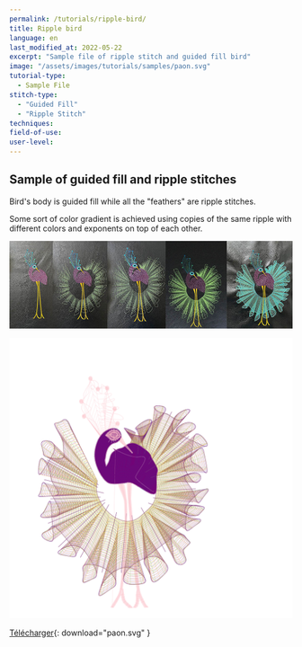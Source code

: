 ```yaml
---
permalink: /tutorials/ripple-bird/
title: Ripple bird
language: en
last_modified_at: 2022-05-22
excerpt: "Sample file of ripple stitch and guided fill bird"
image: "/assets/images/tutorials/samples/paon.svg"
tutorial-type:
  - Sample File
stitch-type:
  - "Guided Fill"
  - "Ripple Stitch"
techniques:
field-of-use:
user-level:
---
```

## Sample of guided fill and ripple stitches 
Bird's body is guided fill while all the "feathers" are ripple stitches.

Some sort of color gradient is achieved using copies of the same ripple with different  colors and exponents on top of each other.

![Exemple brodé](/assets/images/tutorials/tutorial-preview-images/paons.jpg)

![Exemple svg](/assets/images/tutorials/samples/paon.svg)

[Télécharger](/assets/images/tutorials/samples/paon.svg){: download="paon.svg" }
